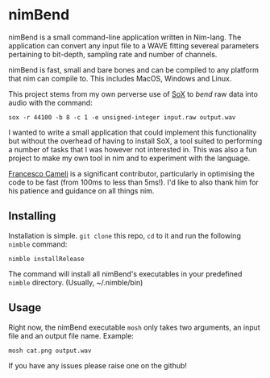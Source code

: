 # nimBend

nimBend is a small command-line application written in Nim-lang. The application can  convert any input file to a WAVE fitting severeal parameters pertaining to bit-depth, sampling rate and number of channels. 



nimBend is fast, small and bare bones and can be compiled to any platform that nim can compile to. This includes MacOS, Windows and Linux.



This project stems from my own perverse use of [SoX](http://sox.sourceforge.net) to _bend_ raw data into audio with the command:

`sox -r 44100 -b 8 -c 1 -e unsigned-integer input.raw output.wav`


I wanted to write a small application that could implement this functionality but without the overhead of having to install SoX, a tool suited to performing a number of tasks that I was however not interested in. This was also a fun project to make my own tool in nim and to experiment with the language.



[Francesco Cameli](github.com/vitreo12) is a significant contributor, particularly in optimising the code to be fast (from 100ms to less than 5ms!). I'd like to also thank him for his patience and guidance on all things nim.



## Installing

Installation is simple. `git clone` this repo, `cd` to it and run the following `nimble` command:

`nimble installRelease`

The command will install all nimBend's executables in your predefined `nimble` directory. (Usually, ~/.nimble/bin)

## Usage

Right now, the nimBend executable `mosh` only takes two arguments, an input file and an output file name. Example:

`mosh cat.png output.wav`



If you have any issues please raise one on the github!
